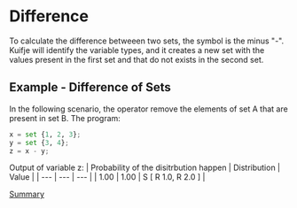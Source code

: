 # Difference

To calculate the difference betweeen two sets, the symbol is the minus "-".
Kuifje will identify the variable types, and it creates a new set with the values present in the first set and that do not exists in the second set.

## Example - Difference of Sets

In the following scenario, the operator remove the elements of set A that are present in set B.
The program:
```python
x = set {1, 2, 3};
y = set {3, 4};
z = x - y;
```

Output of variable z:
| Probability of the disitrbution happen | Distribution | Value | 
| --- | --- | --- |
| 1.00 | 1.00 | S [ R 1.0, R 2.0 ] |


[Summary](https://github.com/gleisonsdm/Kuifje-Documentation)
